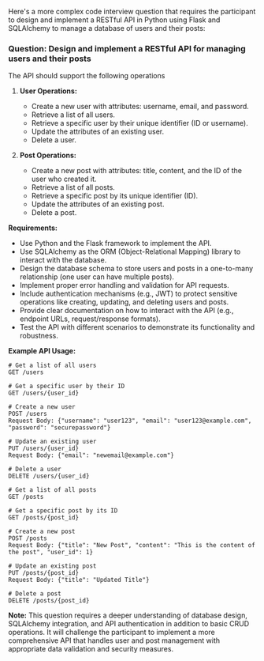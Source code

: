 Here's a more complex code interview question that requires the participant to design and implement a RESTful API in Python using Flask and SQLAlchemy to manage a database of users and their posts:

### Question: Design and implement a RESTful API for managing users and their posts
The API should support the following operations

1. **User Operations:**
   - Create a new user with attributes: username, email, and password.
   - Retrieve a list of all users.
   - Retrieve a specific user by their unique identifier (ID or username).
   - Update the attributes of an existing user.
   - Delete a user.

2. **Post Operations:**
   - Create a new post with attributes: title, content, and the ID of the user who created it.
   - Retrieve a list of all posts.
   - Retrieve a specific post by its unique identifier (ID).
   - Update the attributes of an existing post.
   - Delete a post.

**Requirements:**

- Use Python and the Flask framework to implement the API.
- Use SQLAlchemy as the ORM (Object-Relational Mapping) library to interact with the database.
- Design the database schema to store users and posts in a one-to-many relationship (one user can have multiple posts).
- Implement proper error handling and validation for API requests.
- Include authentication mechanisms (e.g., JWT) to protect sensitive operations like creating, updating, and deleting users and posts.
- Provide clear documentation on how to interact with the API (e.g., endpoint URLs, request/response formats).
- Test the API with different scenarios to demonstrate its functionality and robustness.

**Example API Usage:**

```
# Get a list of all users
GET /users

# Get a specific user by their ID
GET /users/{user_id}

# Create a new user
POST /users
Request Body: {"username": "user123", "email": "user123@example.com", "password": "securepassword"}

# Update an existing user
PUT /users/{user_id}
Request Body: {"email": "newemail@example.com"}

# Delete a user
DELETE /users/{user_id}

# Get a list of all posts
GET /posts

# Get a specific post by its ID
GET /posts/{post_id}

# Create a new post
POST /posts
Request Body: {"title": "New Post", "content": "This is the content of the post", "user_id": 1}

# Update an existing post
PUT /posts/{post_id}
Request Body: {"title": "Updated Title"}

# Delete a post
DELETE /posts/{post_id}
```

**Note:** This question requires a deeper understanding of database design, SQLAlchemy integration, and API authentication in addition to basic CRUD operations. It will challenge the participant to implement a more comprehensive API that handles user and post management with appropriate data validation and security measures.